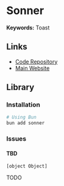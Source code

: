 # Sonner

**Keywords:** Toast

## Links

- [Code Repository](https://github.com/emilkowalski/sonner)
- [Main Website](https://sonner.emilkowal.ski)

## Library

### Installation

```sh
# Using Bun
bun add sonner
```

### Issues

#### TBD

```log
[object Object]
```

TODO
